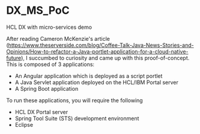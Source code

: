 # DX_MS_PoC
HCL DX with micro-services demo

After reading Cameron McKenzie's article (https://www.theserverside.com/blog/Coffee-Talk-Java-News-Stories-and-Opinions/How-to-refactor-a-Java-portlet-application-for-a-cloud-native-future), I succumbed to curiosity and came up with this proof-of-concept.  This is composed of 3 applications:
- An Angular application which is deployed as a script portlet
- A Java Servlet application deployed on the HCL/IBM Portal server
- A Spring Boot application 

To run these applications, you will require the following
- HCL DX Portal server
- Spring Tool Suite (STS) development environment
- Eclipse
